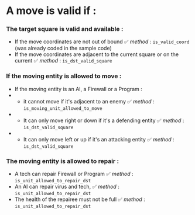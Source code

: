 # A move is valid if : 

### The target square is valid and available : 
- If the move coordinates are not out of bound ✅ _method_ : `is_valid_coord` (was already coded in the sample code)
- If the move coordinates are adjacent to the current square or on the current ✅ _method_ : `is_dst_valid_square`
### If the moving entity is allowed to move : 
- If the moving entity is an AI, a Firewall or a Program :
- - it cannot move if it's adjacent to an enemy ✅ _method_ : `is_moving_unit_allowed_to_move`
- - It can only move right or down if it's a defending entity ✅ _method_ : `is_dst_valid_square`
- - It can only move left or up if it's an attacking entity ✅ _method_ : `is_dst_valid_square`
### The moving entity is allowed to repair : 
- A tech can repair Firewall or Program ✅ _method_ : `is_unit_allowed_to_repair_dst`
- An AI can repair virus and tech, ✅ _method_ : `is_unit_allowed_to_repair_dst`
- The health of the repairee must not be full ✅ _method_ : `is_unit_allowed_to_repair_dst`
